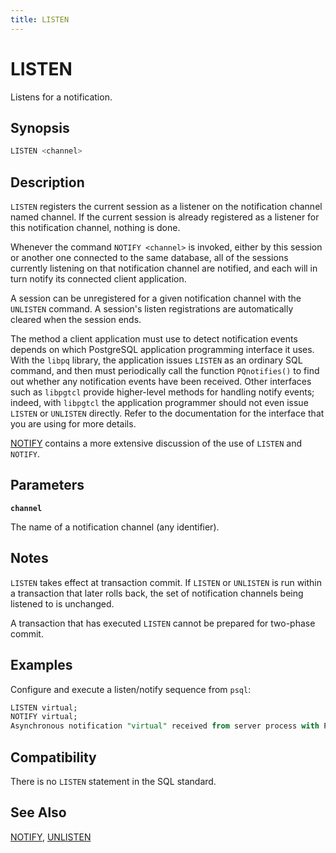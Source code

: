 ```yaml
---
title: LISTEN
---
```


# LISTEN

Listens for a notification.

## Synopsis

```sql
LISTEN <channel>
```

## Description

`LISTEN` registers the current session as a listener on the notification channel named channel. If the current session is already registered as a listener for this notification channel, nothing is done.

Whenever the command `NOTIFY <channel>` is invoked, either by this session or another one connected to the same database, all of the sessions currently listening on that notification channel are notified, and each will in turn notify its connected client application.

A session can be unregistered for a given notification channel with the `UNLISTEN` command. A session's listen registrations are automatically cleared when the session ends.

The method a client application must use to detect notification events depends on which PostgreSQL application programming interface it uses. With the `libpq` library, the application issues `LISTEN` as an ordinary SQL command, and then must periodically call the function `PQnotifies()` to find out whether any notification events have been received. Other interfaces such as `libpgtcl` provide higher-level methods for handling notify events; indeed, with `libpgtcl` the application programmer should not even issue `LISTEN` or `UNLISTEN` directly. Refer to the documentation for the interface that you are using for more details.

[NOTIFY](/docs/sql-stmts/sql-stmt-notify.md) contains a more extensive discussion of the use of `LISTEN` and `NOTIFY`.

## Parameters

**`channel`**

The name of a notification channel (any identifier).

## Notes

`LISTEN` takes effect at transaction commit. If `LISTEN` or `UNLISTEN` is run within a transaction that later rolls back, the set of notification channels being listened to is unchanged.

A transaction that has executed `LISTEN` cannot be prepared for two-phase commit.

## Examples

Configure and execute a listen/notify sequence from `psql`:

```sql
LISTEN virtual;
NOTIFY virtual;
Asynchronous notification "virtual" received from server process with PID 8448.
```

## Compatibility

There is no `LISTEN` statement in the SQL standard.

## See Also

[NOTIFY](/docs/sql-stmts/sql-stmt-notify.md), [UNLISTEN](/docs/sql-stmts/sql-stmt-unlisten.md)
